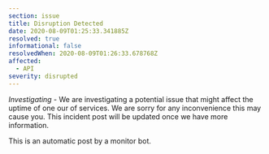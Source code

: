 ```yaml
---
section: issue
title: Disruption Detected
date: 2020-08-09T01:25:33.341885Z
resolved: true
informational: false
resolvedWhen: 2020-08-09T01:26:33.678768Z
affected:
  - API
severity: disrupted
---
```

*Investigating* - We are investigating a potential issue that might affect the uptime of one our of services. We are sorry for any inconvenience this may cause you. This incident post will be updated once we have more information.

This is an automatic post by a monitor bot.
        
